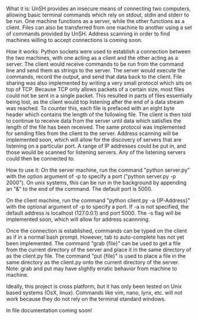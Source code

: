 What it is:
UnSH provides an insecure means of connecting two computers, allowing basic terminal commands which rely on stdout, stdin and stderr to be run.  One machine functions as a server, while the other functions as a client.  Files can also be transferred from one machine to another using a set of commands provided by UnSH.  Address scanning in order to find machines willing to accept connections is coming soon.

How it works:
Python sockets were used to establish a connection between the two machines, with one acting as a client and the other acting as a server.  The client would receive commands to be run from the command line and send them as strings to the server.  The server would execute the commands, record the output, and send that data back to the client.
File sharing was also implemented by writing a very small protocol which sits on top of TCP.  Because TCP only allows packets of a certain size, most files could not be sent in a single packet.  This resulted in parts of files essentially being lost, as the client would top listening after the end of a data stream was reached.  To counter this, each file is prefaced with an eight byte header which contains the length of the following file.  The client is then told to continue to receive data from the server until data which satisfies the length of the file has been received.
The same protocol was implemented for sending files from the client to the server.
Address scanning will be implemented soon, which will allow for the discovery of servers that are listening on a particular port.  A range of IP addresses could be put in, and those would be scanned for listening servers.  Any of the listening servers could then be connected to.

How to use it:
On the server machine, run the command "python server.py" with the option argument of -p to specify a port ("python server.py -p 2000").  On unix systems, this can be run in the background by appending an "&" to the end of the command.  The default port is 5000.

On the client machine, run the command "python client.py -a {IP-Address}" with the optional argument of -p to specify a port.  If -a is not specified, the default address is localhost (127.0.0.1) and port 5000.  The -s flag will be implemented soon, which will allow for address scannning.

Once the connection is established, commands can be typed on the client as if in a normal bash prompt.  However, tab to auto-complete has not yet been implemented.  The command "grab {file}" can be used to get a file from the current directory of the server and place it in the same directory of as the client.py file.  The command "put {file}" is used to place a file in the same directory as the client.py onto the current directory of the server.  Note: grab and put may have slightly erratic behavior from machine to machine.

Ideally, this project is cross platform, but it has only been tested on Unix based systems (OsX, linux).
Commands like vim, nano, lynx, etc. will not work because they do not rely on the terminal standard windows. 

In file documentation coming soon!
